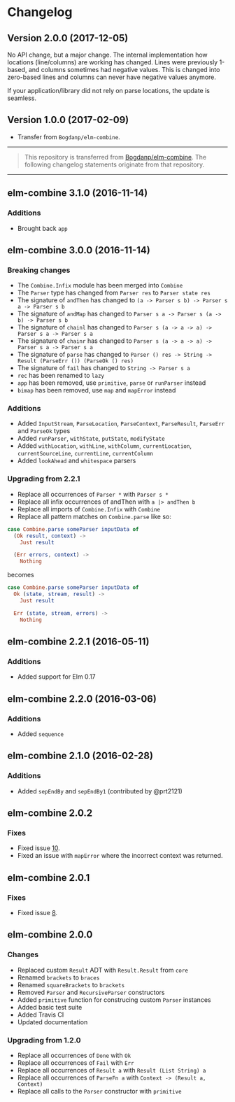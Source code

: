 # Changelog

## Version 2.0.0 (2017-12-05)

No API change, but a major change. The internal implementation how locations (line/columns) are working has changed.
Lines were previously 1-based, and columns sometimes had negative values. This is changed into zero-based lines and columns can never have negative values anymore.

If your application/library did not rely on parse locations, the update is seamless. 

## Version 1.0.0 (2017-02-09)

* Transfer from `Bogdanp/elm-combine`.

---

> This repository is transferred from [Bogdanp/elm-combine](github.com/Bogdanp/elm-combine). The following changelog statements originate from that repository.


---
## elm-combine 3.1.0 (2016-11-14)

### Additions

* Brought back `app`

## elm-combine 3.0.0 (2016-11-14)

### Breaking changes

* The `Combine.Infix` module has been merged into `Combine`
* The `Parser` type has changed from `Parser res` to `Parser state res`
* The signature of `andThen` has changed to `(a -> Parser s b) -> Parser s a -> Parser s b`
* The signature of `andMap` has changed to `Parser s a -> Parser s (a -> b) -> Parser s b`
* The signature of `chainl` has changed to `Parser s (a -> a -> a) -> Parser s a -> Parser s a`
* The signature of `chainr` has changed to `Parser s (a -> a -> a) -> Parser s a -> Parser s a`
* The signature of `parse` has changed to `Parser () res -> String -> Result (ParseErr ()) (ParseOk () res)`
* The signature of `fail` has changed to `String -> Parser s a`
* `rec` has been renamed to `lazy`
* `app` has been removed, use `primitive`, `parse` or `runParser` instead
* `bimap` has been removed, use `map` and `mapError` instead

### Additions

* Added `InputStream`, `ParseLocation`, `ParseContext`, `ParseResult`, `ParseErr` and `ParseOk` types
* Added `runParser`, `withState`, `putState`, `modifyState`
* Added `withLocation`, `withLine`, `withColumn`, `currentLocation`, `currentSourceLine`, `currentLine`, `currentColumn`
* Added `lookAhead` and `whitespace` parsers

### Upgrading from 2.2.1

* Replace all occurrences of `Parser *` with `Parser s *`
* Replace all infix occurrences of andThen with `a |> andThen b`
* Replace all imports of `Combine.Infix` with `Combine`
* Replace all pattern matches on `Combine.parse` like so:

``` elm
case Combine.parse someParser inputData of
  (Ok result, context) ->
    Just result

  (Err errors, context) ->
    Nothing
```

becomes

``` elm
case Combine.parse someParser inputData of
  Ok (state, stream, result) ->
    Just result

  Err (state, stream, errors) ->
    Nothing
```

## elm-combine 2.2.1 (2016-05-11)

### Additions

* Added support for Elm 0.17

## elm-combine 2.2.0 (2016-03-06)

### Additions

* Added `sequence`

## elm-combine 2.1.0 (2016-02-28)

### Additions

* Added `sepEndBy` and `sepEndBy1` (contributed by @prt2121)

## elm-combine 2.0.2

### Fixes

* Fixed issue [10](https://github.com/Bogdanp/elm-combine/issues/10).
* Fixed an issue with `mapError` where the incorrect context was returned.

## elm-combine 2.0.1

### Fixes

* Fixed issue [8](https://github.com/Bogdanp/elm-combine/issues/8).

## elm-combine 2.0.0

### Changes

* Replaced custom `Result` ADT with `Result.Result` from `core`
* Renamed `brackets` to `braces`
* Renamed `squareBrackets` to `brackets`
* Removed `Parser` and `RecursiveParser` constructors
* Added `primitive` function for construcing custom `Parser` instances
* Added basic test suite
* Added Travis CI
* Updated documentation

### Upgrading from 1.2.0

* Replace all occurrences of `Done` with `Ok`
* Replace all occurrences of `Fail` with `Err`
* Replace all occurrences of `Result a` with `Result (List String) a`
* Replace all occurrences of `ParseFn a` with `Context -> (Result a, Context)`
* Replace all calls to the `Parser` constructor with `primitive`
